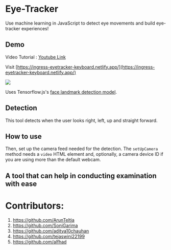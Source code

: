 # Eye-Tracker

Use machine learning in JavaScript to detect eye movements and build eye-tracker experiences!

## Demo

Video Tutorial : [Youtube Link](https://www.youtube.com/watch?v=61Sy2Gj9DK4&feature=youtu.be&ab_channel=Tejav/)

Visit [https://ingress-eyetracker-keyboard.netlify.app/](https://ingress-eyetracker-keyboard.netlify.app/) 

![](tutorial.gif)

Uses Tensorflow.js's [face landmark detection model](https://www.npmjs.com/package/@tensorflow-models/face-landmarks-detection).

## Detection

This tool detects when the user looks right, left, up and straight forward.

## How to use

Then, set up the camera feed needed for the detection. The `setUpCamera` method needs a `video` HTML element and, optionally, a camera device ID if you are using more than the default webcam.

## A tool that can help in conducting examination with ease

# Contributors:

1. https://github.com/ArunTeltia
2. https://github.com/SoniGarima
3. https://github.com/aditya10chauhan
4. https://github.com/tejaswini22199
5. https://github.com/alfhad
